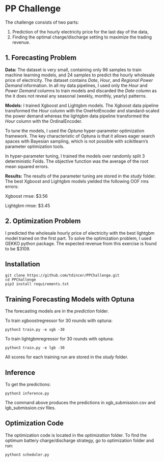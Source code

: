 # PP Challenge

The challenge consists of two parts:

1) Prediction of the hourly electricity price for the last day of the data,
2) Finding the optimal charge/discharge setting to maximize the trading revenue.



## 1. Forecasting Problem

**Data:** The dataset is very small, containing only 96 samples to train machine learning models, and 24 samples to predict the hourly wholesale price of electricity. The dataset contains *Date*, *Hour*, and *Regional Power Demand* information. In all my data pipelines, I used only the *Hour* and *Power Demand* columns to train models and discarded the *Date* column as the it does not reveal any seasonal (weekly, monthly, yearly) patterns.

**Models:** I trained Xgboost and Lightgbm models. The Xgboost data pipeline transformed the *Hour* column with the OneHotEncoder and standard-scaled the power demand whereas the lightgbm data pipeline transformed the *Hour* column with the OrdinalEncoder.

To tune the models, I used the *Optuna* hyper-parameter optimization framework. The key characteristic of Optuna is that it allows eager search spaces with Bayesian sampling, which is not possible with scikitlearn’s parameter optimization tools.

In hyper-parameter tuning, I trained the models over randomly split 3 deterministic Folds. The objective function was the average of the root mean squared errors.

**Results:** The results of the parameter tuning are stored in the *study* folder. The best Xgboost and Lightgbm models yielded the following OOF rms errors:

Xgboost rmse: \$3.56

Lightgbm rmse: \$3.45



## 2. Optimization Problem

I predicted the wholesale hourly price of electricity with the best lightgbm model trained on the first part. To solve the optimization problem, I used GEKKO python package. The expected revenue from this exercise is found to be \$3109.




## Installation

```shell
git clone https://github.com/tdincer/PPChallenge.git
cd PPChallenge
pip3 install requirements.txt
```



## Training Forecasting Models with Optuna

The forecasting models are in the *prediction* folder.

To train xgboostregressor for 30 rounds with optuna:

```shell
python3 train.py -e xgb -30
```

To train lightgbmregressor for 30 rounds with optuna:

```shell
python3 train.py -e lgb -30
```

All scores for each training run are stored in the *study* folder.



## Inference

To get the predictions:

```shell
python3 inference.py
```

The command above produces the predictions in xgb_submission.csv and lgb_submission.csv files.



## Optimization Code

The optimization code is located in the *optimization*​ folder. To find the optimum battery charge/discharge strategy, go to optimization folder and run:

```
python3 scheduler.py
```



